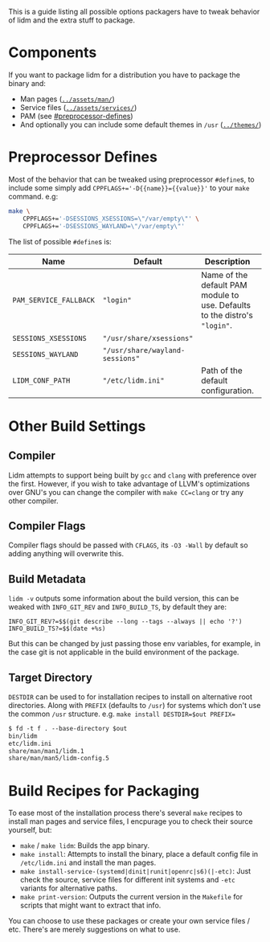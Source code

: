 This is a guide listing all possible options packagers have to tweak behavior of lidm and the extra stuff to package.

# Components

If you want to package lidm for a distribution you have to package the binary and:

- Man pages ([`../assets/man/`](../assets/man/))
- Service files ([`../assets/services/`](../assets/services/))
- PAM (see [#preprocessor-defines](#preprocessor-defines))
- And optionally you can include some default themes in `/usr` ([`../themes/`](../themes/))

# Preprocessor Defines

Most of the behavior that can be tweaked using preprocessor `#define`s, to include some simply add `CPPFLAGS+='-D{{name}}={{value}}'` to your `make` command. e.g:

```sh
make \
    CPPFLAGS+='-DSESSIONS_XSESSIONS=\"/var/empty\"' \
    CPPFLAGS+='-DSESSIONS_WAYLAND=\"/var/empty\"'
```

The list of possible `#define`s is:

| Name                   | Default                         | Description                                                                | Env Override?            |
| ---------------------- | ------------------------------- | -------------------------------------------------------------------------- | ------------------------ |
| `PAM_SERVICE_FALLBACK` | `"login"`                       | Name of the default PAM module to use. Defaults to the distro's `"login"`. | Yes (`LIDM_PAM_SERVICE`) |
| `SESSIONS_XSESSIONS`   | `"/usr/share/xsessions"`        |                                                                            | No                       |
| `SESSIONS_WAYLAND`     | `"/usr/share/wayland-sessions"` |                                                                            | No                       |
| `LIDM_CONF_PATH`       | `"/etc/lidm.ini"`               | Path of the default configuration.                                         | Yes (`LIDM_CONF`)        |

# Other Build Settings

## Compiler

Lidm attempts to support being built by `gcc` and `clang` with preference over the first. However, if you wish to take advantage of LLVM's optimizations over GNU's you can change the compiler with `make CC=clang` or try any other compiler.

## Compiler Flags

Compiler flags should be passed with `CFLAGS`, its `-O3 -Wall` by default so adding anything will overwrite this.

## Build Metadata

`lidm -v` outputs some information about the build version, this can be weaked with `INFO_GIT_REV` and `INFO_BUILD_TS`, by default they are:

```make
INFO_GIT_REV?=$$(git describe --long --tags --always || echo '?')
INFO_BUILD_TS?=$$(date +%s)
```

But this can be changed by just passing those env variables, for example, in the case git is not applicable in the build environment of the package.

## Target Directory

`DESTDIR` can be used to for installation recipes to install on alternative root directories. Along with `PREFIX` (defaults to `/usr`) for systems which don't use the common `/usr` structure. e.g. `make install DESTDIR=$out PREFIX=`

```txt
$ fd -t f . --base-directory $out
bin/lidm
etc/lidm.ini
share/man/man1/lidm.1
share/man/man5/lidm-config.5
```

# Build Recipes for Packaging

To ease most of the installation process there's several `make` recipes to install man pages and service files, I encpurage you to check their source yourself, but:

- `make` / `make lidm`: Builds the app binary.
- `make install`: Attempts to install the binary, place a default config file in `/etc/lidm.ini` and install the man pages.
- `make install-service-(systemd|dinit|runit|openrc|s6)(|-etc)`: Just check the source, service files for different init systems and `-etc` variants for alternative paths.
- `make print-version`: Outputs the current version in the `Makefile` for scripts that might want to extract that info.

You can choose to use these packages or create your own service files / etc. There's are merely suggestions on what to use.
